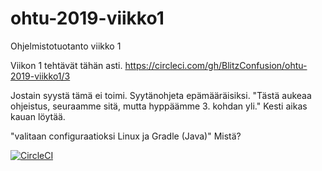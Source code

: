 # ohtu-2019-viikko1
Ohjelmistotuotanto viikko 1

Viikon 1 tehtävät tähän asti.
https://circleci.com/gh/BlitzConfusion/ohtu-2019-viikko1/3

Jostain syystä tämä ei toimi. Syytänohjeta epämääräisiksi.
"Tästä aukeaa ohjeistus, seuraamme sitä, mutta hyppäämme 3. kohdan yli." Kesti aikas kauan löytää.

"valitaan configuraatioksi Linux ja Gradle (Java)" Mistä?


[![CircleCI](https://circleci.com/gh/BlitzConfusion/ohtu-2019-viikko1.svg?style=svg)](https://circleci.com/gh/BlitzConfusion/ohtu-2019-viikko1)
